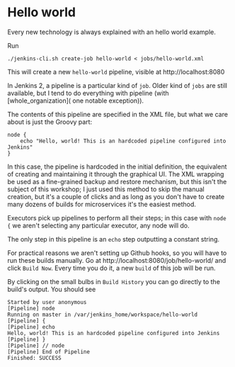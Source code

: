 # Hello world

Every new technology is always explained with an hello world example.

Run
```
./jenkins-cli.sh create-job hello-world < jobs/hello-world.xml
```

This will create a new `hello-world` pipeline, visible at http://localhost:8080

In Jenkins 2, a pipeline is a particular kind of `job`. Older kind of `jobs` are still available, but I tend to do everything with pipeline (with [whole_organization]( one notable exception)).

The contents of this pipeline are specified in the XML file, but what we care about is just the Groovy part:
```
node {
    echo "Hello, world! This is an hardcoded pipeline configured into Jenkins"
}
```

In this case, the pipeline is hardcoded in the initial definition, the equivalent of creating and maintaining it through the graphical UI. The XML wrapping be used as a fine-grained backup and restore mechanism, but this isn't the subject of this workshop; I just used this method to skip the manual creation, but it's a couple of clicks and as long as you don't have to create many dozens of builds for microservices it's the easiest method.

Executors pick up pipelines to perform all their steps; in this case with `node {` we aren't selecting any particular executor, any node will do.

The only step in this pipeline is an `echo` step outputting a constant string.

For practical reasons we aren't setting up Github hooks, so you will have to run these builds manually. Go at http://localhost:8080/job/hello-world/ and click `Build Now`. Every time you do it, a new `build` of this job will be run.

By clicking on the small bulbs in `Build History` you can go directly to the build's output. You should see

```
Started by user anonymous
[Pipeline] node
Running on master in /var/jenkins_home/workspace/hello-world
[Pipeline] {
[Pipeline] echo
Hello, world! This is an hardcoded pipeline configured into Jenkins
[Pipeline] }
[Pipeline] // node
[Pipeline] End of Pipeline
Finished: SUCCESS
```

